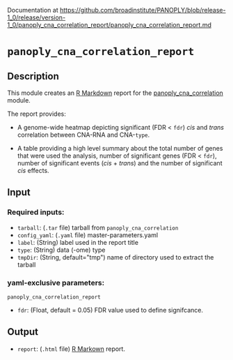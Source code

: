Documentation at https://github.com/broadinstitute/PANOPLY/blob/release-1_0/release/version-1_0/panoply_cna_correlation_report/panoply_cna_correlation_report.md

# ```panoply_cna_correlation_report```

## Description

This module creates an [R Markdown](https://rmarkdown.rstudio.com/) report for the [panoply_cna_correlation](https://github.com/broadinstitute/PANOPLY/wiki/Analysis-Modules%3A-panoply_cna_correlation) module.

The report provides:

* A genome-wide heatmap depicting significant (FDR < `fdr`) _cis_ and _trans_ correlation between CNA-RNA and CNA-`type`.

* A table providing a high level summary about the total number of genes that were used the analysis, number of significant genes (FDR < `fdr`), number of significant events (_cis_ + _trans_) and the number of significant _cis_ effects. 

## Input

### Required inputs:

* ```tarball```: (`.tar` file) tarball from ```panoply_cna_correlation```
* ```config_yaml```: (`.yaml` file) master-parameters.yaml
* ```label```: (String) label used in the report title
* ```type```: (String) data (-ome) type
* ```tmpDir```: (String, default="tmp") name of directory used to extract the tarball


### yaml-exclusive parameters:

`panoply_cna_correlation_report`

* ```fdr```: (Float, default = 0.05) FDR value used to define signifcance.

## Output

* ```report```: (`.html` file) [R Markown](https://rmarkdown.rstudio.com/) report.
